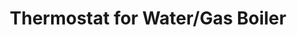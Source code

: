 ---
date_added: 2020-09-12
vendor: Moes
model: BHT-002-GCLZBWT  
title: Thermostat for Water/Gas Boiler
zigbeemodel: ['TS0601']
category: hvac
supports: thermostat, temperature
mlink: https://www.moeshouse.com/
link: https://www.aliexpress.com/item/4001290661477.html
link2: 
compatible: [z2m,iob]
deconz: 
---